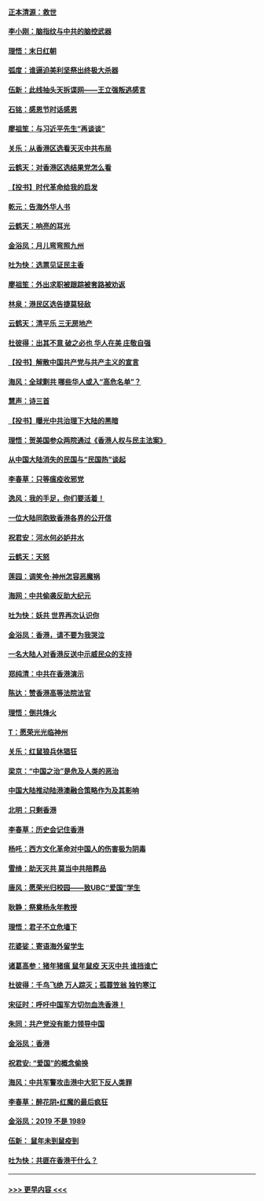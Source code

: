 #### [正本清源：救世](../pages/nsc993/n11689134.md?t=11291433) 
#### [李小刚：脑指纹与中共的脑控武器](../pages/nsc993/n11688900.md?t=11291433) 
#### [理悟：末日红朝](../pages/nsc993/n11688829.md?t=11291433) 
#### [弧度：谁逼迫美利坚祭出终极大杀器](../pages/nsc993/n11688735.md?t=11291433) 
#### [伍新：此线抽头天拆谍网——王立强叛逃感言](../pages/nsc993/n11687981.md?t=11291433) 
#### [石铭：感恩节时话感恩](../pages/nsc993/n11687568.md?t=11291433) 
#### [廖祖笙：与习近平先生“再谈谈”](../pages/nsc993/n11687005.md?t=11291433) 
#### [关乐：从香港区选看天灭中共布局](../pages/nsc993/n11686647.md?t=11291433) 
#### [云鹤天：对香港区选结果党怎么看](../pages/nsc993/n11686216.md?t=11291433) 
#### [【投书】时代革命给我的启发](../pages/nsc993/n11684287.md?t=11291433) 
#### [乾元：告海外华人书](../pages/nsc993/n11684044.md?t=11291433) 
#### [云鹤天：响亮的耳光](../pages/nsc993/n11684254.md?t=11291433) 
#### [金浴凤：月儿弯弯照九州](../pages/nsc993/n11684231.md?t=11291433) 
#### [吐为快：选票见证民主香](../pages/nsc993/n11684206.md?t=11291433) 
#### [廖祖笙：外出求职被跟踪被套路被劝返](../pages/nsc993/n11683874.md?t=11291433) 
#### [林泉：港民区选告捷莫轻敌](../pages/nsc993/n11683930.md?t=11291433) 
#### [云鹤天：清平乐 三无房地产](../pages/nsc993/n11681521.md?t=11291433) 
#### [杜彼得：出其不意 破之必也 华人在美 庄敬自强](../pages/nsc993/n11679554.md?t=11291433) 
#### [【投书】解散中国共产党与共产主义的宣言](../pages/nsc993/n11679177.md?t=11291433) 
#### [海风：全球剿共 哪些华人或入“高危名单”？](../pages/nsc993/n11678617.md?t=11291433) 
#### [慧声：诗三首](../pages/nsc993/n11678848.md?t=11291433) 
#### [【投书】曝光中共治理下大陆的黑暗](../pages/nsc993/n11678674.md?t=11291433) 
#### [理悟：贺美国参众两院通过《香港人权与民主法案》](../pages/nsc993/n11678104.md?t=11291433) 
#### [从中国大陆消失的民国与“民国热”谈起](../pages/nsc993/n11678075.md?t=11291433) 
#### [李春草：只等瘟疫收邪党](../pages/nsc993/n11677308.md?t=11291433) 
#### [逸风：我的手足，你们要活着！](../pages/nsc993/n11676352.md?t=11291433) 
#### [一位大陆同胞致香港各界的公开信](../pages/nsc993/n11675761.md?t=11291433) 
#### [祝君安：河水何必妒井水](../pages/nsc993/n11675746.md?t=11291433) 
#### [云鹤天：天怒](../pages/nsc993/n11675718.md?t=11291433) 
#### [莲园：调笑令‧神州怎容恶魔祸](../pages/nsc993/n11675648.md?t=11291433) 
#### [海网：中共偷袭反助大纪元](../pages/nsc993/n11673515.md?t=11291433) 
#### [吐为快：妖共 世界再次认识你](../pages/nsc993/n11673506.md?t=11291433) 
#### [金浴凤：香港，请不要为我哭泣](../pages/nsc993/n11673248.md?t=11291433) 
#### [一名大陆人对香港反送中示威民众的支持](../pages/nsc993/n11672615.md?t=11291433) 
#### [郑纯清：中共在香港演示](../pages/nsc993/n11670539.md?t=11291433) 
#### [陈达：赞香港高等法院法官](../pages/nsc993/n11669542.md?t=11291433) 
#### [理悟：倒共烽火](../pages/nsc993/n11668844.md?t=11291433) 
#### [T：愿荣光光临神州](../pages/nsc993/n11668421.md?t=11291433) 
#### [关乐：红鼠狼兵休猖狂](../pages/nsc993/n11668378.md?t=11291433) 
#### [梁京：“中国之治”是危及人类的恶治](../pages/nsc993/n11668328.md?t=11291433) 
#### [中国大陆推动陆港澳融合策略作为及其影响](../pages/nsc993/n11668157.md?t=11291433) 
#### [北明：只剩香港](../pages/nsc993/n11668002.md?t=11291433) 
#### [李春草：历史会记住香港](../pages/nsc993/n11667927.md?t=11291433) 
#### [杨吒：西方文化革命对中国人的伤害极为阴毒](../pages/nsc993/n11664521.md?t=11291433) 
#### [雪绮：助天灭共 莫当中共陪葬品](../pages/nsc993/n11662650.md?t=11291433) 
#### [唐风：愿荣光归校园——致UBC“爱国”学生](../pages/nsc993/n11662194.md?t=11291433) 
#### [耿静：祭奠杨永年教授](../pages/nsc993/n11662514.md?t=11291433) 
#### [理悟：君子不立危墙下](../pages/nsc993/n11662172.md?t=11291433) 
#### [花婆娑：寄语海外留学生](../pages/nsc993/n11662121.md?t=11291433) 
#### [诸葛高参：猪年猪瘟 鼠年鼠疫 天灭中共 谁挡谁亡](../pages/nsc993/n11661980.md?t=11291433) 
#### [杜彼得：千鸟飞绝 万人踪灭；孤蓑笠翁 独钓寒江](../pages/nsc993/n11661170.md?t=11291433) 
#### [宋征时：呼吁中国军方切勿血洗香港！](../pages/nsc993/n11415318.md?t=11291433) 
#### [朱同：共产党没有能力领导中国](../pages/nsc993/n11660421.md?t=11291433) 
#### [金浴凤：香港](../pages/nsc993/n11660419.md?t=11291433) 
#### [祝君安: “爱国”的概念偷换](../pages/nsc993/n11659706.md?t=11291433) 
#### [海风：中共军警攻击港中大犯下反人类罪](../pages/nsc993/n11659632.md?t=11291433) 
#### [李春草：醉花阴•红魔的最后疯狂](../pages/nsc993/n11659287.md?t=11291433) 
#### [金浴凤：2019 不是 1989](../pages/nsc993/n11657663.md?t=11291433) 
#### [伍新： 鼠年未到鼠疫到](../pages/nsc993/n11655098.md?t=11291433) 
#### [吐为快：共匪在香港干什么？](../pages/nsc993/n11654891.md?t=11291433) 

----
#### [ >>> 更早内容 <<< ](../indexes/nsc993-earlier.md)
